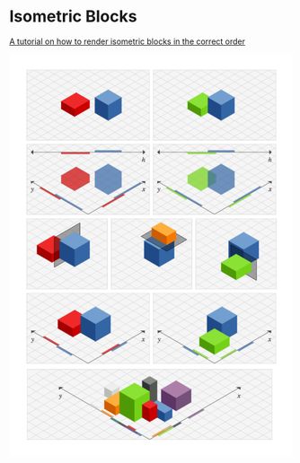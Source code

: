 Isometric Blocks
================

[A tutorial on how to render isometric blocks in the correct order](http://shaunlebron.github.io/IsometricBlocks)

[![preview](preview-iso.png)](http://shaunlebron.github.io/IsometricBlocks)
